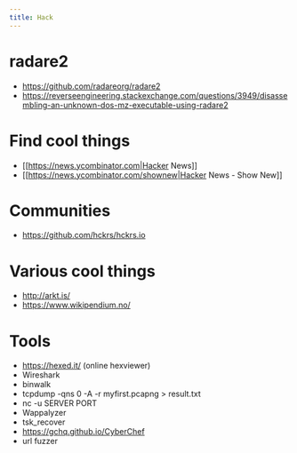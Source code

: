 ```yaml
---
title: Hack
---
```


# radare2
* https://github.com/radareorg/radare2
* https://reverseengineering.stackexchange.com/questions/3949/disassembling-an-unknown-dos-mz-executable-using-radare2

#  Find cool things 
* [[https://news.ycombinator.com|Hacker News]]
* [[https://news.ycombinator.com/shownew|Hacker News - Show New]]

#  Communities 
* https://github.com/hckrs/hckrs.io

#  Various cool things 
* http://arkt.is/
* https://www.wikipendium.no/

# Tools
* https://hexed.it/ (online hexviewer)
* Wireshark
* binwalk
* tcpdump -qns 0 -A -r  myfirst.pcapng > result.txt
* nc -u SERVER PORT
* Wappalyzer
* tsk_recover
* https://gchq.github.io/CyberChef
* url fuzzer
